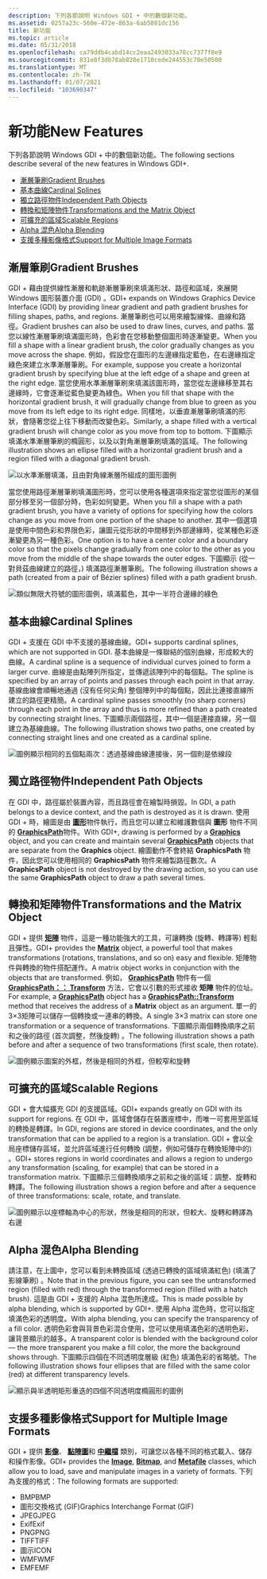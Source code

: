 ```yaml
---
description: 下列各節說明 Windows GDI + 中的數個新功能。
ms.assetid: 0257a23c-560e-472e-863a-6ab5881dc156
title: 新功能
ms.topic: article
ms.date: 05/31/2018
ms.openlocfilehash: ca79ddb4cabd14cc2eaa2493033a78cc7377f8e9
ms.sourcegitcommit: 831e8f3db78ab820e1710cede244553c70e50500
ms.translationtype: MT
ms.contentlocale: zh-TW
ms.lasthandoff: 01/07/2021
ms.locfileid: "103690347"
---
```

# <a name="new-features"></a><span data-ttu-id="b9d04-103">新功能</span><span class="sxs-lookup"><span data-stu-id="b9d04-103">New Features</span></span>

<span data-ttu-id="b9d04-104">下列各節說明 Windows GDI + 中的數個新功能。</span><span class="sxs-lookup"><span data-stu-id="b9d04-104">The following sections describe several of the new features in Windows GDI+.</span></span>

-   [<span data-ttu-id="b9d04-105">漸層筆刷</span><span class="sxs-lookup"><span data-stu-id="b9d04-105">Gradient Brushes</span></span>](#gradient-brushes)
-   [<span data-ttu-id="b9d04-106">基本曲線</span><span class="sxs-lookup"><span data-stu-id="b9d04-106">Cardinal Splines</span></span>](#cardinal-splines)
-   [<span data-ttu-id="b9d04-107">獨立路徑物件</span><span class="sxs-lookup"><span data-stu-id="b9d04-107">Independent Path Objects</span></span>](#independent-path-objects)
-   [<span data-ttu-id="b9d04-108">轉換和矩陣物件</span><span class="sxs-lookup"><span data-stu-id="b9d04-108">Transformations and the Matrix Object</span></span>](#transformations-and-the-matrix-object)
-   [<span data-ttu-id="b9d04-109">可擴充的區域</span><span class="sxs-lookup"><span data-stu-id="b9d04-109">Scalable Regions</span></span>](#scalable-regions)
-   [<span data-ttu-id="b9d04-110">Alpha 混色</span><span class="sxs-lookup"><span data-stu-id="b9d04-110">Alpha Blending</span></span>](#alpha-blending)
-   [<span data-ttu-id="b9d04-111">支援多種影像格式</span><span class="sxs-lookup"><span data-stu-id="b9d04-111">Support for Multiple Image Formats</span></span>](#support-for-multiple-image-formats)

## <a name="gradient-brushes"></a><span data-ttu-id="b9d04-112">漸層筆刷</span><span class="sxs-lookup"><span data-stu-id="b9d04-112">Gradient Brushes</span></span>

<span data-ttu-id="b9d04-113">GDI + 藉由提供線性漸層和軌跡漸層筆刷來填滿形狀、路徑和區域，來展開 Windows 圖形裝置介面 (GDI) 。</span><span class="sxs-lookup"><span data-stu-id="b9d04-113">GDI+ expands on Windows Graphics Device Interface (GDI) by providing linear gradient and path gradient brushes for filling shapes, paths, and regions.</span></span> <span data-ttu-id="b9d04-114">漸層筆刷也可以用來繪製線條、曲線和路徑。</span><span class="sxs-lookup"><span data-stu-id="b9d04-114">Gradient brushes can also be used to draw lines, curves, and paths.</span></span> <span data-ttu-id="b9d04-115">當您以線性漸層筆刷填滿圖形時，色彩會在您移動整個圖形時逐漸變更。</span><span class="sxs-lookup"><span data-stu-id="b9d04-115">When you fill a shape with a linear gradient brush, the color gradually changes as you move across the shape.</span></span> <span data-ttu-id="b9d04-116">例如，假設您在圖形的左邊緣指定藍色，在右邊緣指定綠色來建立水準漸層筆刷。</span><span class="sxs-lookup"><span data-stu-id="b9d04-116">For example, suppose you create a horizontal gradient brush by specifying blue at the left edge of a shape and green at the right edge.</span></span> <span data-ttu-id="b9d04-117">當您使用水準漸層筆刷來填滿該圖形時，當您從左邊緣移至其右邊緣時，它會逐漸從藍色變更為綠色。</span><span class="sxs-lookup"><span data-stu-id="b9d04-117">When you fill that shape with the horizontal gradient brush, it will gradually change from blue to green as you move from its left edge to its right edge.</span></span> <span data-ttu-id="b9d04-118">同樣地，以垂直漸層筆刷填滿的形狀，會隨著您從上往下移動而改變色彩。</span><span class="sxs-lookup"><span data-stu-id="b9d04-118">Similarly, a shape filled with a vertical gradient brush will change color as you move from top to bottom.</span></span> <span data-ttu-id="b9d04-119">下圖顯示填滿水準漸層筆刷的橢圓形，以及以對角漸層筆刷填滿的區域。</span><span class="sxs-lookup"><span data-stu-id="b9d04-119">The following illustration shows an ellipse filled with a horizontal gradient brush and a region filled with a diagonal gradient brush.</span></span>

![以水準漸層填滿，且由對角線漸層所組成的圖形圖例](images/aboutgdip01-art01.png)

<span data-ttu-id="b9d04-121">當您使用路徑漸層筆刷填滿圖形時，您可以使用各種選項來指定當您從圖形的某個部分移至另一個部分時，色彩如何變更。</span><span class="sxs-lookup"><span data-stu-id="b9d04-121">When you fill a shape with a path gradient brush, you have a variety of options for specifying how the colors change as you move from one portion of the shape to another.</span></span> <span data-ttu-id="b9d04-122">其中一個選項是使用中間色彩和界限色彩，讓圖元從形狀的中間移到外部邊緣時，從某種色彩逐漸變更為另一種色彩。</span><span class="sxs-lookup"><span data-stu-id="b9d04-122">One option is to have a center color and a boundary color so that the pixels change gradually from one color to the other as you move from the middle of the shape towards the outer edges.</span></span> <span data-ttu-id="b9d04-123">下圖顯示 (從一對貝茲曲線建立的路徑，) 填滿路徑漸層筆刷。</span><span class="sxs-lookup"><span data-stu-id="b9d04-123">The following illustration shows a path (created from a pair of Bézier splines) filled with a path gradient brush.</span></span>

![類似無限大符號的圖形圖例，填滿藍色，其中一半符合邊緣的綠色](images/aboutgdip01-art02.png)

## <a name="cardinal-splines"></a><span data-ttu-id="b9d04-125">基本曲線</span><span class="sxs-lookup"><span data-stu-id="b9d04-125">Cardinal Splines</span></span>

<span data-ttu-id="b9d04-126">GDI + 支援在 GDI 中不支援的基線曲線。</span><span class="sxs-lookup"><span data-stu-id="b9d04-126">GDI+ supports cardinal splines, which are not supported in GDI.</span></span> <span data-ttu-id="b9d04-127">基本曲線是一條聯結的個別曲線，形成較大的曲線。</span><span class="sxs-lookup"><span data-stu-id="b9d04-127">A cardinal spline is a sequence of individual curves joined to form a larger curve.</span></span> <span data-ttu-id="b9d04-128">曲線是由點陣列所指定，並傳遞該陣列中的每個點。</span><span class="sxs-lookup"><span data-stu-id="b9d04-128">The spline is specified by an array of points and passes through each point in that array.</span></span> <span data-ttu-id="b9d04-129">基線曲線會順暢地通過 (沒有任何尖角) 整個陣列中的每個點，因此比連接直線所建立的路徑更精簡。</span><span class="sxs-lookup"><span data-stu-id="b9d04-129">A cardinal spline passes smoothly (no sharp corners) through each point in the array and thus is more refined than a path created by connecting straight lines.</span></span> <span data-ttu-id="b9d04-130">下圖顯示兩個路徑，其中一個是連接直線，另一個建立為基線曲線。</span><span class="sxs-lookup"><span data-stu-id="b9d04-130">The following illustration shows two paths, one created by connecting straight lines and one created as a cardinal spline.</span></span>

![圖例顯示相同的五個點兩次：透過基線曲線連接後，另一個則是依線段](images/aboutgdip01-art03.png)

## <a name="independent-path-objects"></a><span data-ttu-id="b9d04-132">獨立路徑物件</span><span class="sxs-lookup"><span data-stu-id="b9d04-132">Independent Path Objects</span></span>

<span data-ttu-id="b9d04-133">在 GDI 中，路徑屬於裝置內容，而且路徑會在繪製時損毀。</span><span class="sxs-lookup"><span data-stu-id="b9d04-133">In GDI, a path belongs to a device context, and the path is destroyed as it is drawn.</span></span> <span data-ttu-id="b9d04-134">使用 GDI + 時，繪圖是由 [**圖形**](/windows/desktop/api/gdiplusgraphics/nl-gdiplusgraphics-graphics)物件執行，而且您可以建立和維護數個與 **圖形** 物件不同的 [**GraphicsPath**](/windows/desktop/api/gdipluspath/nl-gdipluspath-graphicspath)物件。</span><span class="sxs-lookup"><span data-stu-id="b9d04-134">With GDI+, drawing is performed by a [**Graphics**](/windows/desktop/api/gdiplusgraphics/nl-gdiplusgraphics-graphics) object, and you can create and maintain several [**GraphicsPath**](/windows/desktop/api/gdipluspath/nl-gdipluspath-graphicspath) objects that are separate from the **Graphics** object.</span></span> <span data-ttu-id="b9d04-135">繪圖動作不會終結 **GraphicsPath** 物件，因此您可以使用相同的 **GraphicsPath** 物件來繪製路徑數次。</span><span class="sxs-lookup"><span data-stu-id="b9d04-135">A **GraphicsPath** object is not destroyed by the drawing action, so you can use the same **GraphicsPath** object to draw a path several times.</span></span>

## <a name="transformations-and-the-matrix-object"></a><span data-ttu-id="b9d04-136">轉換和矩陣物件</span><span class="sxs-lookup"><span data-stu-id="b9d04-136">Transformations and the Matrix Object</span></span>

<span data-ttu-id="b9d04-137">GDI + 提供 [**矩陣**](/windows/desktop/api/gdiplusmatrix/nl-gdiplusmatrix-matrix) 物件，這是一種功能強大的工具，可讓轉換 (旋轉、轉譯等) 輕鬆且彈性。</span><span class="sxs-lookup"><span data-stu-id="b9d04-137">GDI+ provides the [**Matrix**](/windows/desktop/api/gdiplusmatrix/nl-gdiplusmatrix-matrix) object, a powerful tool that makes transformations (rotations, translations, and so on) easy and flexible.</span></span> <span data-ttu-id="b9d04-138">矩陣物件與轉換的物件搭配運作。</span><span class="sxs-lookup"><span data-stu-id="b9d04-138">A matrix object works in conjunction with the objects that are transformed.</span></span> <span data-ttu-id="b9d04-139">例如， [**GraphicsPath**](/windows/desktop/api/gdipluspath/nl-gdipluspath-graphicspath) 物件有一個 [**GraphicsPath：： Transform**](/windows/desktop/api/Gdipluspath/nf-gdipluspath-graphicspath-transform) 方法，它會以引數的形式接收 **矩陣** 物件的位址。</span><span class="sxs-lookup"><span data-stu-id="b9d04-139">For example, a [**GraphicsPath**](/windows/desktop/api/gdipluspath/nl-gdipluspath-graphicspath) object has a [**GraphicsPath::Transform**](/windows/desktop/api/Gdipluspath/nf-gdipluspath-graphicspath-transform) method that receives the address of a **Matrix** object as an argument.</span></span> <span data-ttu-id="b9d04-140">單一的3×3矩陣可以儲存一個轉換或一連串的轉換。</span><span class="sxs-lookup"><span data-stu-id="b9d04-140">A single 3×3 matrix can store one transformation or a sequence of transformations.</span></span> <span data-ttu-id="b9d04-141">下圖顯示兩個轉換順序之前和之後的路徑 (首次調整，然後旋轉) 。</span><span class="sxs-lookup"><span data-stu-id="b9d04-141">The following illustration shows a path before and after a sequence of two transformations (first scale, then rotate).</span></span>

![圖例顯示圖案的外框，然後是相同的外框，但較窄和旋轉](images/aboutgdip01-art04.png)

## <a name="scalable-regions"></a><span data-ttu-id="b9d04-143">可擴充的區域</span><span class="sxs-lookup"><span data-stu-id="b9d04-143">Scalable Regions</span></span>

<span data-ttu-id="b9d04-144">GDI + 會大幅擴充 GDI 的支援區域。</span><span class="sxs-lookup"><span data-stu-id="b9d04-144">GDI+ expands greatly on GDI with its support for regions.</span></span> <span data-ttu-id="b9d04-145">在 GDI 中，區域會儲存在裝置座標中，而唯一可套用至區域的轉換是轉譯。</span><span class="sxs-lookup"><span data-stu-id="b9d04-145">In GDI, regions are stored in device coordinates, and the only transformation that can be applied to a region is a translation.</span></span> <span data-ttu-id="b9d04-146">GDI + 會以全局座標儲存區域，並允許區域進行任何轉換 (調整，例如可儲存在轉換矩陣中的) 。</span><span class="sxs-lookup"><span data-stu-id="b9d04-146">GDI+ stores regions in world coordinates and allows a region to undergo any transformation (scaling, for example) that can be stored in a transformation matrix.</span></span> <span data-ttu-id="b9d04-147">下圖顯示三個轉換順序之前和之後的區域：調整、旋轉和轉譯。</span><span class="sxs-lookup"><span data-stu-id="b9d04-147">The following illustration shows a region before and after a sequence of three transformations: scale, rotate, and translate.</span></span>

![圖例顯示以座標軸為中心的形狀，然後是相同的形狀，但較大、旋轉和轉譯為右邊](images/aboutgdip01-art05.png)

## <a name="alpha-blending"></a><span data-ttu-id="b9d04-149">Alpha 混色</span><span class="sxs-lookup"><span data-stu-id="b9d04-149">Alpha Blending</span></span>

<span data-ttu-id="b9d04-150">請注意，在上圖中，您可以看到未轉換區域 (透過已轉換的區域填滿紅色)  (填滿了影線筆刷) 。</span><span class="sxs-lookup"><span data-stu-id="b9d04-150">Note that in the previous figure, you can see the untransformed region (filled with red) through the transformed region (filled with a hatch brush).</span></span> <span data-ttu-id="b9d04-151">這是由 GDI + 支援的 Alpha 混色所達成。</span><span class="sxs-lookup"><span data-stu-id="b9d04-151">This is made possible by alpha blending, which is supported by GDI+.</span></span> <span data-ttu-id="b9d04-152">使用 Alpha 混色時，您可以指定填滿色彩的透明度。</span><span class="sxs-lookup"><span data-stu-id="b9d04-152">With alpha blending, you can specify the transparency of a fill color.</span></span> <span data-ttu-id="b9d04-153">透明色彩會與背景色彩混合使用，您可以使用填滿色彩的透明色彩，讓背景顯示的越多。</span><span class="sxs-lookup"><span data-stu-id="b9d04-153">A transparent color is blended with the background color — the more transparent you make a fill color, the more the background shows through.</span></span> <span data-ttu-id="b9d04-154">下圖顯示四個在不同透明度層級 (紅色) 填滿色彩的省略號。</span><span class="sxs-lookup"><span data-stu-id="b9d04-154">The following illustration shows four ellipses that are filled with the same color (red) at different transparency levels.</span></span>

![顯示與半透明矩形重迭的四個不同透明度橢圓形的圖例](images/aboutgdip01-art06.png)

## <a name="support-for-multiple-image-formats"></a><span data-ttu-id="b9d04-156">支援多種影像格式</span><span class="sxs-lookup"><span data-stu-id="b9d04-156">Support for Multiple Image Formats</span></span>

<span data-ttu-id="b9d04-157">GDI + 提供 [**影像**](/windows/desktop/api/gdiplusheaders/nl-gdiplusheaders-image)、 [**點陣圖**](/windows/desktop/api/gdiplusheaders/nl-gdiplusheaders-bitmap)和 [**中繼檔**](/windows/desktop/api/gdiplusheaders/nl-gdiplusheaders-metafile) 類別，可讓您以各種不同的格式載入、儲存和操作影像。</span><span class="sxs-lookup"><span data-stu-id="b9d04-157">GDI+ provides the [**Image**](/windows/desktop/api/gdiplusheaders/nl-gdiplusheaders-image), [**Bitmap**](/windows/desktop/api/gdiplusheaders/nl-gdiplusheaders-bitmap), and [**Metafile**](/windows/desktop/api/gdiplusheaders/nl-gdiplusheaders-metafile) classes, which allow you to load, save and manipulate images in a variety of formats.</span></span> <span data-ttu-id="b9d04-158">下列為支援的格式：</span><span class="sxs-lookup"><span data-stu-id="b9d04-158">The following formats are supported:</span></span>

-   <span data-ttu-id="b9d04-159">BMP</span><span class="sxs-lookup"><span data-stu-id="b9d04-159">BMP</span></span>
-   <span data-ttu-id="b9d04-160">圖形交換格式 (GIF)</span><span class="sxs-lookup"><span data-stu-id="b9d04-160">Graphics Interchange Format (GIF)</span></span>
-   <span data-ttu-id="b9d04-161">JPEG</span><span class="sxs-lookup"><span data-stu-id="b9d04-161">JPEG</span></span>
-   <span data-ttu-id="b9d04-162">Exif</span><span class="sxs-lookup"><span data-stu-id="b9d04-162">Exif</span></span>
-   <span data-ttu-id="b9d04-163">PNG</span><span class="sxs-lookup"><span data-stu-id="b9d04-163">PNG</span></span>
-   <span data-ttu-id="b9d04-164">TIFF</span><span class="sxs-lookup"><span data-stu-id="b9d04-164">TIFF</span></span>
-   <span data-ttu-id="b9d04-165">圖示</span><span class="sxs-lookup"><span data-stu-id="b9d04-165">ICON</span></span>
-   <span data-ttu-id="b9d04-166">WMF</span><span class="sxs-lookup"><span data-stu-id="b9d04-166">WMF</span></span>
-   <span data-ttu-id="b9d04-167">EMF</span><span class="sxs-lookup"><span data-stu-id="b9d04-167">EMF</span></span>

 

 



